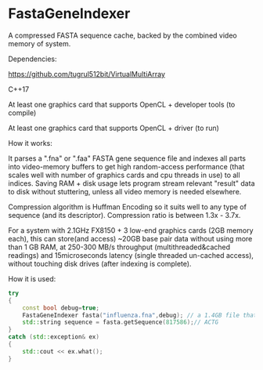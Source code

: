 # FastaGeneIndexer
A compressed FASTA sequence cache, backed by the combined video memory of system.

Dependencies:

https://github.com/tugrul512bit/VirtualMultiArray

C++17

At least one graphics card that supports OpenCL + developer tools (to compile)

At least one graphics card that supports OpenCL + driver (to run)

How it works:

It parses a ".fna" or ".faa" FASTA gene sequence file and indexes all parts into video-memory buffers to get high random-access performance (that scales well with number of graphics cards and cpu threads in use) to all indices. Saving RAM + disk usage lets program stream relevant "result" data to disk without stuttering, unless all video memory is needed elsewhere.

Compression algorithm is Huffman Encoding so it suits well to any type of sequence (and its descriptor). Compression ratio is between 1.3x - 3.7x.

For a system with 2.1GHz FX8150 + 3 low-end graphics cards (2GB memory each), this can store(and access) ~20GB base pair data without using more than 1 GB RAM, at 250-300 MB/s throughput (multithreaded&cached readings) and 15microseconds latency (single threaded un-cached access), without touching disk drives (after indexing is complete).

How it is used:

```cpp
try
{
	const bool debug=true;
	FastaGeneIndexer fasta("influenza.fna",debug); // a 1.4GB file that goes down to 428MB and shared between 3 gpus, ~142MB each, (RAM: 250MB used)
	std::string sequence = fasta.getSequence(817586);// ACTG
}
catch (std::exception& ex)
{
	std::cout << ex.what();
}
```
